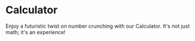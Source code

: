 # Calculator
Enjoy a futuristic twist on number crunching with our Calculator. It's not just math; it's an experience!
